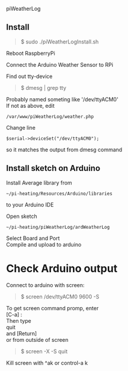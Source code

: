 piWeatherLog

Install
-----------------------------
>$ sudo ./piWeatherLogInstall.sh  

Reboot RaspberryPi  

Connect the Arduino Weather Sensor to RPi  

Find out tty-device  
>$ dmesg | grep tty  

Probably named someting like '/dev/ttyACM0'  
If not as above, edit  

	/var/www/piWeatherLog/weather.php  
	
Change line  

	$serial->deviceSet("/dev/ttyACM0");  

so it matches the output from dmesg command  


Install sketch on Arduino
-----------------------------
Install Average library from  

	~/pi-heating/Resources/Arduino/libraries  

to your Arduino IDE  

Open sketch  

	~/pi-heating/piWeatherLog/ardWeatherLog  

Select Board and Port  	
Compile and upload to arduino  

Check Arduino output
==========
Connect to arduino with screen:  
>$ screen /dev/ttyACM0 9600 -S <session name>  

To get screen command promp, enter  
[C-a] :  
Then type  
quit  
and [Return]  
	or from outside of screen  
>$ screen -X -S <session name> quit  

Kill screen with ^ak or control-a k    
